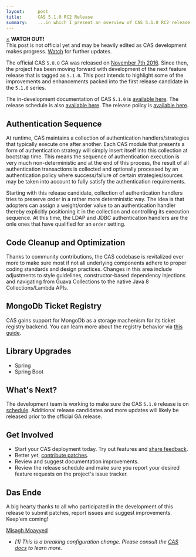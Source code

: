```yaml
---
layout:     post
title:      CAS 5.1.0 RC2 Release
summary:    ...in which I present an overview of CAS 5.1.0 RC2 release.
---
```


<div class="alert alert-danger">
  <a href="#" class="close" data-dismiss="alert" aria-label="close">&times;</a>
  <strong>WATCH OUT!</strong><br/>This post is not official yet and may be heavily edited as CAS development makes progress. <a href="https://apereo.github.io/feed.xml">Watch</a> for further updates.
</div>

The official CAS `5.0.0` GA was released on [November 7th 2016](https://github.com/apereo/cas/releases/tag/v5.0.0). Since then,
the project has been moving forward with development of the next feature release
that is tagged as `5.1.0`. This post intends to highlight some of the improvements
and enhancements packed into the first release candidate in the `5.1.0` series.

The in-development documentation of CAS `5.1.0` is [available here](https://apereo.github.io/cas/development/).
The release schedule is also [available here](https://github.com/apereo/cas/milestones). The release policy 
is [available here](https://apereo.github.io/cas/developer/Release-Policy.html).

## Authentication Sequence

At runtime, CAS maintains a collection of authentication handlers/strategies that typically execute one after another. Each CAS module that presents a form of authentication strategy will simply insert itself into this collection at bootstrap time. This means the sequence of authentication execution is very much non-deterministic and at the end of this process, the result of all authentication transactions is collected and optionally processed by an authentication policy where success/failure of certain strategies/sources may be taken into account to fully satisfy the authentication requirements.

Starting with this release candidate, collection of authentication handlers tries to preserve order in a rather more deterministic way. The idea is that adopters can assign a weight/order value to an authentication handler thereby explicitly positioning it in the collection and controlling its execution sequence. At this time, the LDAP and JDBC authentication handlers are the onle ones that have qualified for an `order` setting. 

## Code Cleanup and Optimization

Thanks to community contributions, the CAS codebase is revitalized ever more to make sure
most if not all underlying components adhere to proper coding standards and design practices.
Changes in this area include adjustments to style guidelines, constructor-based dependency injections
and navigating from Guava Collections to the native Java 8 Collections/Lambda APIs. 

## MongoDb Ticket Registry

CAS gains support for MongoDb as a storage machenism for its ticket registry backend.
You can learn more about the registry behavior via [this guide](https://apereo.github.io/cas/development/installation/MongoDb-Ticket-Registry.html).

## Library Upgrades

- Spring
- Spring Boot


## What's Next?

The development team is working to make sure the CAS `5.1.0` release is 
on [schedule](https://github.com/apereo/cas/milestones). Additional release candidates
and more updates will likely be released prior to the official GA release.

## Get Involved

- Start your CAS deployment today. Try out features and [share feedback](https://apereo.github.io/cas/Mailing-Lists.html).
- Better yet, [contribute patches](https://apereo.github.io/cas/developer/Contributor-Guidelines.html).
- Review and suggest documentation improvements.
- Review the release schedule and make sure you report your desired feature requests on the project's issue tracker.

## Das Ende

A big hearty thanks to all who participated in the development of this release to submit patches, report issues and suggest improvements. Keep'em coming!

[Misagh Moayyed](https://twitter.com/misagh84)

- *[1] This is a breaking configuration change. Please consult the [CAS docs](https://apereo.github.io/cas/development/) to learn more.*
